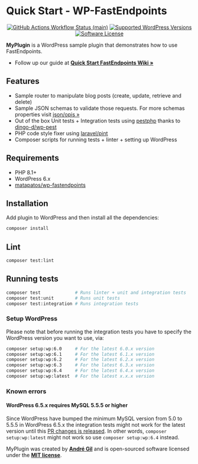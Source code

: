 # Quick Start - WP-FastEndpoints

<p align="center">
    <a href="https://github.com/matapatos/wp-fastendpoints-my-plugin/actions"><img alt="GitHub Actions Workflow Status (main)" src="https://img.shields.io/github/actions/workflow/status/matapatos/wp-fastendpoints-my-plugin/tests.yml"></a>
    <a href="https://packagist.org/packages/matapatos/wp-fastendpoints"><img alt="Supported WordPress Versions" src="https://img.shields.io/badge/6.x-versions?logo=wordpress&label=versions"></a>
    <a href="https://packagist.org/packages/matapatos/wp-fastendpoints"><img alt="Software License" src="https://img.shields.io/packagist/l/matapatos/wp-fastendpoints"></a>
</p>

**MyPlugin** is a WordPress sample plugin that demonstrates how to use FastEndpoints.

- Follow up our guide at **[Quick Start FastEndpoints Wiki »](https://github.com/matapatos/wp-fastendpoints/wiki/Quick-start)**

## Features

- Sample router to manipulate blog posts (create, update, retrieve and delete)
- Sample JSON schemas to validate those requests. For more schemas properties visit [json/opis »](https://opis.io/json-schema/2.x/)
- Out of the box Unit tests + Integration tests using [pestphp](https://pestphp.com/) thanks to [dingo-d/wp-pest](https://github.com/dingo-d/wp-pest)
- PHP code style fixer using [laravel/pint](https://github.com/laravel/pint)
- Composer scripts for running tests + linter + setting up WordPress

## Requirements

- PHP 8.1+
- WordPress 6.x
- [matapatos/wp-fastendpoints](https://packagist.org/packages/matapatos/wp-fastendpoints)

## Installation

Add plugin to WordPress and then install all the dependencies:

```bash
composer install
```

## Lint

```bash
composer test:lint
```

## Running tests

```bash
composer test             # Runs linter + unit and integration tests
composer test:unit        # Runs unit tests
composer test:integration # Runs integration tests
```

### Setup WordPress

Please note that before running the integration tests you have to specify the WordPress
version you want to use, via:

```bash
composer setup:wp:6.0     # For the latest 6.0.x version
composer setup:wp:6.1     # For the latest 6.1.x version
composer setup:wp:6.2     # For the latest 6.2.x version
composer setup:wp:6.3     # For the latest 6.3.x version
composer setup:wp:6.4     # For the latest 6.4.x version
composer setup:wp:latest  # For the latest x.x.x version
```

### Known errors

#### WordPress 6.5.x requires MySQL 5.5.5 or higher

Since WordPress have bumped the minimum MySQL version from 5.0 to 5.5.5 in WordPress
6.5.x the integration tests might not work for the latest version until
this [PR changes is released](https://github.com/aaemnnosttv/wp-sqlite-db/pull/61).
In other words, `composer setup:wp:latest` might not work so use `composer setup:wp:6.4`
instead. 

MyPlugin was created by **[André Gil](https://www.linkedin.com/in/andre-gil/)** and is open-sourced software licensed under the **[MIT license](https://opensource.org/licenses/MIT)**.
